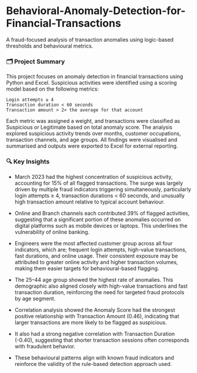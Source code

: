 # Behavioral-Anomaly-Detection-for-Financial-Transactions

A fraud-focused analysis of transaction anomalies using logic-based thresholds and behavioural metrics.

### 🗂️ Project Summary

This project focuses on anomaly detection in financial transactions using Python and Excel. Suspicious activities were identified using a scoring model based on the following metrics:

    Login attempts ≥ 4
    Transaction duration < 60 seconds
    Transaction amount > 2× the average for that account

Each metric was assigned a weight, and transactions were classified as Suspicious or Legitimate based on total anomaly score. The analysis explored suspicious activity trends over months, customer occupations, transaction channels, and age groups. All findings were visualised and summarised and outputs were exported to Excel for external reporting.

### 🔍 Key Insights

- March 2023 had the highest concentration of suspicious activity, accounting for 15% of all flagged transactions. The surge was largely driven by multiple fraud indicators triggering simultaneously, particularly login attempts ≥ 4, transaction durations < 60 seconds, and unusually high transaction amount relative to typical account behaviour.

- Online and Branch channels each contributed 39% of flagged activities, suggesting that a significant portion of these anomalies occurred on digital platforms such as mobile devices or laptops. This underlines the vulnerability of online banking.

- Engineers were the most affected customer group across all four indicators, which are; frequent login attempts, high-value transactions, fast durations, and online usage. Their consistent exposure may be attributed to greater online activity and higher transaction volumes, making them easier targets for behavioural-based flagging.

- The 25–44 age group showed the highest rate of anomalies. This demographic also aligned closely with high-value transactions and fast transaction duration, reinforcing the need for targeted fraud protocols by age segment.

- Correlation analysis showed the Anomaly Score had the strongest positive relationship with Transaction Amount (0.46), indicating that larger transactions are more likely to be flagged as suspicious.

- It also had a strong negative correlation with Transaction Duration (-0.40), suggesting that shorter transaction sessions often corresponds with fraudulent behavior.

- These behavioural patterns align with known fraud indicators and reinforce the validity of the rule-based detection approach used.



